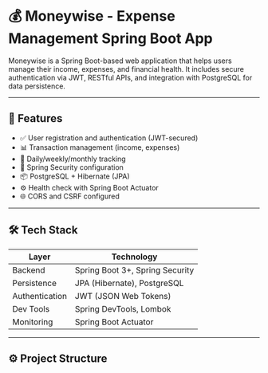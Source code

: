 
# 💰 Moneywise - Expense Management Spring Boot App

Moneywise is a Spring Boot-based web application that helps users manage their income, expenses, and financial health. It includes secure authentication via JWT, RESTful APIs, and integration with PostgreSQL for data persistence.

---

## 🚀 Features

- ✅ User registration and authentication (JWT-secured)
- 📊 Transaction management (income, expenses)
- 📅 Daily/weekly/monthly tracking
- 🔐 Spring Security configuration
- 📦 PostgreSQL + Hibernate (JPA)
- ⚙️ Health check with Spring Boot Actuator
- 🌐 CORS and CSRF configured

---

## 🛠️ Tech Stack

| Layer         | Technology             |
|---------------|-------------------------|
| Backend       | Spring Boot 3+, Spring Security |
| Persistence   | JPA (Hibernate), PostgreSQL |
| Authentication| JWT (JSON Web Tokens)   |
| Dev Tools     | Spring DevTools, Lombok |
| Monitoring    | Spring Boot Actuator    |

----

## ⚙️ Project Structure 

